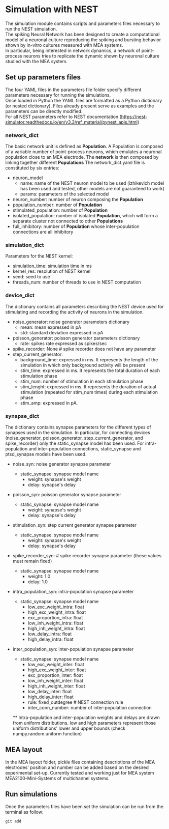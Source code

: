 # Simulation with NEST

The simulation module contains scripts and parameters files necessary to run the NEST simulation.\
The spiking Neural Network has been designed to create a computational model of a neuronal culture
reproducing the spiking and bursting behavior shown by in-vitro cultures measured with MEA systems.\
In particular, being interested in network dynamics, a network of point-process neurons tries to replicate the dynamic shown by neuronal culture studied with the MEA system. 

## Set up parameters files
The four YAML files in the parameters file folder specify different parameters necessary for running the simulations.\
Once loaded in Python the YAML files are formatted as a Python dictionary (or nested dictionary).
Files already present serve as examples and the parameters can be directly modified.\
For all NEST parameters refer to NEST documentation (https://nest-simulator.readthedocs.io/en/v3.3/ref_material/pynest_apis.html)

### network_dict 
The basic network unit is defined as **Population**. A Population is composed of a
variable number of point-process neurons, which emulates a neuronal population close
to an MEA electrode. The **network** is then composed by linking together different **Populations**
The network_dict.yaml file is constituted by six entries:
* neuron_model
  + name: name of the NEST neuron model to be used (izhikevich model has been used and tested, other models are not guaranteed to work)
  + params: parameters of the selected model
* neuron_number: number of neuron composing the **Population**
* population_number: number of **Population**
* stimulated_population: number of **Population**
* isolated_population: number of isolated **Population**, which will form a separate cluster not connected to other **Populations**
* full_inhibitory: number of **Population** whose inter-population connections are all inhibitory

### simulation_dict
Parameters for the NEST kernel:
* simulation_time: simulation time in ms
* kernel_res: resolution of NEST kernel
* seed: seed to use
* threads_num: number of threads to use in NEST computation

### device_dict
The dictionary contains all parameters describing the NEST device used for stimulating and recording the activity of neurons in the simulation. 
* noise_generator: noise generator parameters dictionary
  + mean:  mean expressed in pA
  + std: standard deviation expressed in pA
* poisson_generator: poisson generator parameters dictionary
  + rate: spikes rate expressed as spikes/sec
* spike_recorder: None # spike recorder does not have any parameter
* step_current_generator:
  + background_time: expressed in ms. It represents the length of the simulation in which only background activity will be 
    present
  + stim_time: expressed in ms. It represents the total duration of each stimulation phase
  + stim_num: number of stimulation in each stimulation phase
  + stim_lenght: expressed in ms. It represents the duration of actual stimulation (repeated for stim_num times) during each 
    stimulation phase 
  + stim_amp: expressed in pA. 

### synapse_dict
The dictionary contains synapse parameters for the different types of synapses used in the simulation. In particular, for connecting devices (noise_generator, poisson_generator, step_current_generator, and spike_recorder) only the static_synapse model has been used. For intra-population and inter-population connections, static_synapse and ptsd_synapse models have been used.

* noise_syn: noise generator synapse parameter
  + static_synapse: synapse model name
    + weight: synapse's weight
    + delay: synapse's delay
* poisson_syn: poisson generator synapse parameter
  + static_synapse: synapse model name
    + weight: synapse's weight
    + delay: synapse's delay
* stimulation_syn:  step current generator synapse parameter
  + static_synapse: synapse model name
    + weight: synapse's weight
    + delay: synapse's delay
* spike_recorder_syn: # spike recorder synapse parameter (these values must remain fixed)
  + static_synapse: synapse model name
    + weight: 1.0
    + delay: 1.0
* intra_population_syn:  intra-population synapse parameter
  + static_synapse: synapse model name
    + low_exc_weight_intra: float
    + high_exc_weight_intra: float
    + exc_proportion_intra: float
    + low_inh_weight_intra: float
    + high_inh_weight_intra: float
    + low_delay_intra: float
    + high_delay_intra: float
* inter_population_syn:  inter-population synapse parameter
  + static_synapse: synapse model name
    + low_exc_weight_inter: float
    + high_exc_weight_inter: float
    + exc_proportion_inter: float
    + low_inh_weight_inter: float
    + high_inh_weight_inter: float
    + low_delay_inter: float
    + high_delay_inter: float
    + rule: fixed_outdegree # NEST connection rule
    + inter_conn_number: number of inter-population connection

  ** Intra-population and inter-population weights and delays are drawn from uniform distributions. low and high parameters represent       those uniform distributions' lower and upper bounds (check numpy.random.uniform function)

## MEA layout
In the MEA layout folder, pickle files containing descriptions of the MEA electrodes' position and number can be added based on the desired experimental set-up.
Currently tested and working just for MEA system MEA2100-Mini-Systems of multichannel systems.

## Run simulations
Once the parameters files have been set the simulation can be run from the terminal as follow:
```
git add
```




  




